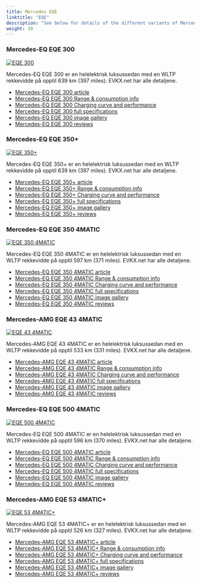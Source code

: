 ```yaml
---
title: Mercedes EQE
linktitle: "EQE"
description: "See below for details of the different variants of Mercedes EQE"
weight: 30
---
```

### Mercedes-EQ EQE 300

<a href="/models/mercedes/eqe/eqe_300/"><img src="https://media.evkx.net/multimedia/models/mercedes/eqe/eqe_300/main_1_st.jpg" class="img-fluid" alt="EQE 300" ></a>

Mercedes-EQ EQE 300 er en helelektrisk luksussedan med en WLTP rekkevidde på opptil 639 km (397 miles). EVKX.net har alle detaljene. 

- [Mercedes-EQ EQE 300 article](/models/mercedes/eqe/eqe_300/)
- [Mercedes-EQ EQE 300 Range & consumption info](/models/mercedes/eqe/eqe_300/rangeandconsumption)
- [Mercedes-EQ EQE 300 Charging curve and performance](/models/mercedes/eqe/eqe_300/chargingcurve)
- [Mercedes-EQ EQE 300 full specifications](/models/mercedes/eqe/eqe_300/specifications)
- [Mercedes-EQ EQE 300 image gallery](/models/mercedes/eqe/eqe_300/gallery)
- [Mercedes-EQ EQE 300 reviews](/models/mercedes/eqe/eqe_300/reviews)

### Mercedes-EQ EQE 350+

<a href="/models/mercedes/eqe/eqe_350plus/"><img src="https://media.evkx.net/multimedia/models/mercedes/eqe/eqe_350plus/main_1_st.jpg" class="img-fluid" alt="EQE 350+" ></a>

Mercedes-EQ EQE 350+ er en helelektrisk luksussedan med en WLTP rekkevidde på opptil 639 km (397 miles). EVKX.net har alle detaljene. 

- [Mercedes-EQ EQE 350+ article](/models/mercedes/eqe/eqe_350plus/)
- [Mercedes-EQ EQE 350+ Range & consumption info](/models/mercedes/eqe/eqe_350plus/rangeandconsumption)
- [Mercedes-EQ EQE 350+ Charging curve and performance](/models/mercedes/eqe/eqe_350plus/chargingcurve)
- [Mercedes-EQ EQE 350+ full specifications](/models/mercedes/eqe/eqe_350plus/specifications)
- [Mercedes-EQ EQE 350+ image gallery](/models/mercedes/eqe/eqe_350plus/gallery)
- [Mercedes-EQ EQE 350+ reviews](/models/mercedes/eqe/eqe_350plus/reviews)

### Mercedes-EQ EQE 350 4MATIC

<a href="/models/mercedes/eqe/eqe_350_4matic/"><img src="https://media.evkx.net/multimedia/models/mercedes/eqe/eqe_350_4matic/main_1_st.jpg" class="img-fluid" alt="EQE 350 4MATIC" ></a>

Mercedes-EQ EQE 350 4MATIC er en helelektrisk luksussedan med en WLTP rekkevidde på opptil 597 km (371 miles). EVKX.net har alle detaljene. 

- [Mercedes-EQ EQE 350 4MATIC article](/models/mercedes/eqe/eqe_350_4matic/)
- [Mercedes-EQ EQE 350 4MATIC Range & consumption info](/models/mercedes/eqe/eqe_350_4matic/rangeandconsumption)
- [Mercedes-EQ EQE 350 4MATIC Charging curve and performance](/models/mercedes/eqe/eqe_350_4matic/chargingcurve)
- [Mercedes-EQ EQE 350 4MATIC full specifications](/models/mercedes/eqe/eqe_350_4matic/specifications)
- [Mercedes-EQ EQE 350 4MATIC image gallery](/models/mercedes/eqe/eqe_350_4matic/gallery)
- [Mercedes-EQ EQE 350 4MATIC reviews](/models/mercedes/eqe/eqe_350_4matic/reviews)

### Mercedes-AMG EQE 43 4MATIC

<a href="/models/mercedes/eqe/eqe_43_4matic/"><img src="https://media.evkx.net/multimedia/models/mercedes/eqe/eqe_43_4matic/main_1_st.jpg" class="img-fluid" alt="EQE 43 4MATIC" ></a>

Mercedes-AMG EQE 43 4MATIC er en helelektrisk luksussedan med en WLTP rekkevidde på opptil 533 km (331 miles). EVKX.net har alle detaljene. 

- [Mercedes-AMG EQE 43 4MATIC article](/models/mercedes/eqe/eqe_43_4matic/)
- [Mercedes-AMG EQE 43 4MATIC Range & consumption info](/models/mercedes/eqe/eqe_43_4matic/rangeandconsumption)
- [Mercedes-AMG EQE 43 4MATIC Charging curve and performance](/models/mercedes/eqe/eqe_43_4matic/chargingcurve)
- [Mercedes-AMG EQE 43 4MATIC full specifications](/models/mercedes/eqe/eqe_43_4matic/specifications)
- [Mercedes-AMG EQE 43 4MATIC image gallery](/models/mercedes/eqe/eqe_43_4matic/gallery)
- [Mercedes-AMG EQE 43 4MATIC reviews](/models/mercedes/eqe/eqe_43_4matic/reviews)

### Mercedes-EQ EQE 500 4MATIC

<a href="/models/mercedes/eqe/eqe_500_4matic/"><img src="https://media.evkx.net/multimedia/models/mercedes/eqe/eqe_500_4matic/main_1_st.jpg" class="img-fluid" alt="EQE 500 4MATIC" ></a>

Mercedes-EQ EQE 500 4MATIC er en helelektrisk luksussedan med en WLTP rekkevidde på opptil 596 km (370 miles). EVKX.net har alle detaljene. 

- [Mercedes-EQ EQE 500 4MATIC article](/models/mercedes/eqe/eqe_500_4matic/)
- [Mercedes-EQ EQE 500 4MATIC Range & consumption info](/models/mercedes/eqe/eqe_500_4matic/rangeandconsumption)
- [Mercedes-EQ EQE 500 4MATIC Charging curve and performance](/models/mercedes/eqe/eqe_500_4matic/chargingcurve)
- [Mercedes-EQ EQE 500 4MATIC full specifications](/models/mercedes/eqe/eqe_500_4matic/specifications)
- [Mercedes-EQ EQE 500 4MATIC image gallery](/models/mercedes/eqe/eqe_500_4matic/gallery)
- [Mercedes-EQ EQE 500 4MATIC reviews](/models/mercedes/eqe/eqe_500_4matic/reviews)

### Mercedes-AMG EQE 53 4MATIC+

<a href="/models/mercedes/eqe/eqe_53_4maticplus/"><img src="https://media.evkx.net/multimedia/models/mercedes/eqe/eqe_53_4maticplus/main_1_st.jpg" class="img-fluid" alt="EQE 53 4MATIC+" ></a>

Mercedes-AMG EQE 53 4MATIC+ er en helelektrisk luksussedan med en WLTP rekkevidde på opptil 526 km (327 miles). EVKX.net har alle detaljene. 

- [Mercedes-AMG EQE 53 4MATIC+ article](/models/mercedes/eqe/eqe_53_4maticplus/)
- [Mercedes-AMG EQE 53 4MATIC+ Range & consumption info](/models/mercedes/eqe/eqe_53_4maticplus/rangeandconsumption)
- [Mercedes-AMG EQE 53 4MATIC+ Charging curve and performance](/models/mercedes/eqe/eqe_53_4maticplus/chargingcurve)
- [Mercedes-AMG EQE 53 4MATIC+ full specifications](/models/mercedes/eqe/eqe_53_4maticplus/specifications)
- [Mercedes-AMG EQE 53 4MATIC+ image gallery](/models/mercedes/eqe/eqe_53_4maticplus/gallery)
- [Mercedes-AMG EQE 53 4MATIC+ reviews](/models/mercedes/eqe/eqe_53_4maticplus/reviews)

